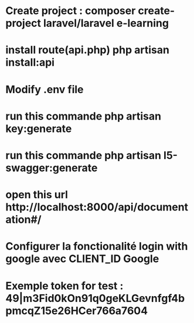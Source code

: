 # Create project : composer create-project laravel/laravel e-learning
# install route(api.php) php artisan install:api
# Modify .env file
# run this commande php artisan key:generate
# run this commande php artisan l5-swagger:generate
# open this url http://localhost:8000/api/documentation#/
# Configurer la fonctionalité login with google avec CLIENT_ID Google
    
# Exemple token for test : 49|m3Fid0kOn91q0geKLGevnfgf4bpmcqZ15e26HCer766a7604